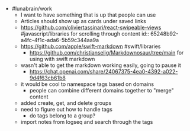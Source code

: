 - #lunabrain/work
	- I want to have something that is up that people can use
	- Articles should show up as cards under saved links
	- https://github.com/oliviertassinari/react-swipeable-views #javascript/libraries for scrolling through content
	  id:: 65248b92-a4fc-4f1c-ada6-5b59c344aa9a
	- https://github.com/apple/swift-markdown #swift/libraries
		- https://github.com/christianselig/Markdownosaur/tree/main for using with swift markdown
	- wasn't able to get the markdown working easily, going to pause it
		- https://chat.openai.com/share/24067375-4ea0-4392-a022-9d4f63cb61b8
	- it would be cool to namespace tags based on domains
		- people can combine different domains together to "merge" content
	- added create, get, and delete groups
	- need to figure out how to handle tags
		- do tags belong to a group?
	- import notes from logseq and search through the tags